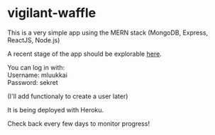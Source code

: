 # vigilant-waffle
This is a very simple app using the MERN stack (MongoDB, Express, ReactJS, Node.js)

A recent stage of the app should be explorable [here](https://fierce-brook-30407.herokuapp.com/). 

You can log in with:  
Username: mluukkai  
Password: sekret

(I'll add functionaly to create a user later)

It is being deployed with Heroku.

Check back every few days to monitor progress! 
